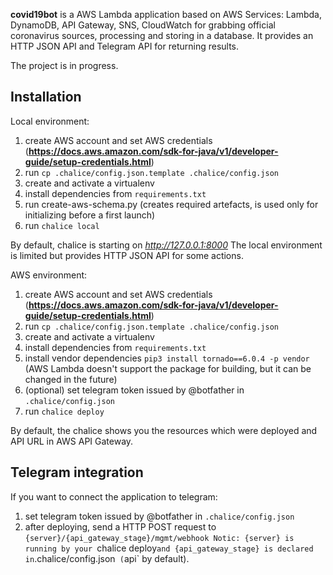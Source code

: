 **covid19bot** is a AWS Lambda application based on AWS Services: Lambda, DynamoDB, API Gateway, SNS, CloudWatch for grabbing official coronavirus sources, processing and storing in a database. It provides an HTTP JSON API and Telegram API for returning results.

The project is in progress.

## Installation

Local environment:
1) create AWS account and set AWS credentials (__https://docs.aws.amazon.com/sdk-for-java/v1/developer-guide/setup-credentials.html__)
2) run `cp .chalice/config.json.template .chalice/config.json`
3) create and activate a virtualenv
4) install dependencies from `requirements.txt`
5) run create-aws-schema.py (creates required artefacts, is used only for initializing before a first launch)
6) run `chalice local`

By default, chalice is starting on *http://127.0.0.1:8000*
The local environment is limited but provides HTTP JSON API for some actions.

AWS environment:
1) create AWS account and set AWS credentials (__https://docs.aws.amazon.com/sdk-for-java/v1/developer-guide/setup-credentials.html__)
2) run `cp .chalice/config.json.template .chalice/config.json`
3) create and activate a virtualenv
4) install dependencies from `requirements.txt`
5) install vendor dependencies `pip3 install tornado==6.0.4 -p vendor` (AWS Lambda doesn't support the package for building, but it can be changed in the future)
6) (optional) set telegram token issued by @botfather in `.chalice/config.json`
7) run `chalice deploy`

By default, the chalice shows you the resources which were deployed and API URL in AWS API Gateway.

## Telegram integration

If you want to connect the application to telegram:
1) set telegram token issued by @botfather in `.chalice/config.json`
2) after deploying, send a HTTP POST request to `{server}/{api_gateway_stage}/mgmt/webhook
Notic: {server} is running by your `chalice deploy` and {api_gateway_stage} is declared in `.chalice/config.json` (`api` by default).